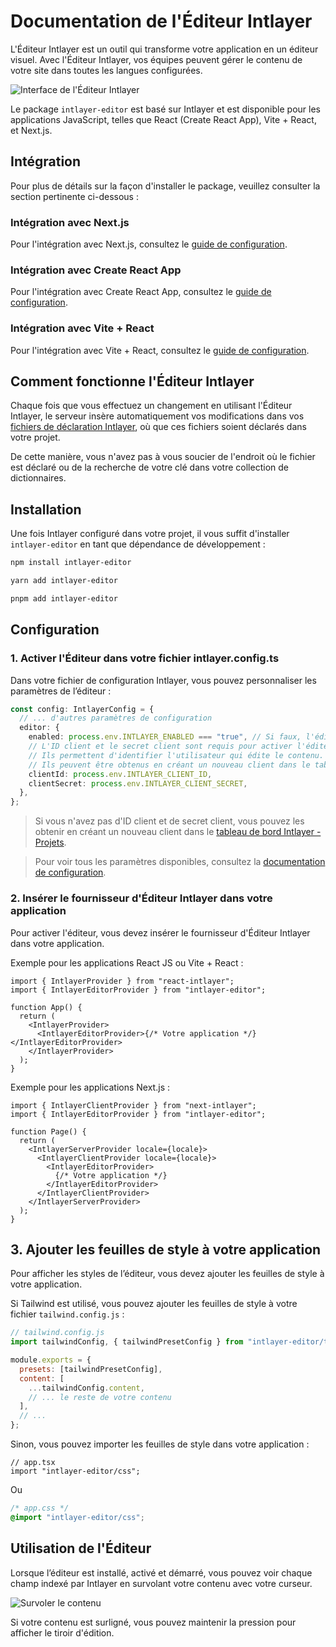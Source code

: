 # Documentation de l'Éditeur Intlayer

L'Éditeur Intlayer est un outil qui transforme votre application en un éditeur visuel. Avec l'Éditeur Intlayer, vos équipes peuvent gérer le contenu de votre site dans toutes les langues configurées.

![Interface de l'Éditeur Intlayer](https://github.com/aymericzip/intlayer/blob/main/docs/assets/intlayer_editor_ui.png)

Le package `intlayer-editor` est basé sur Intlayer et est disponible pour les applications JavaScript, telles que React (Create React App), Vite + React, et Next.js.

## Intégration

Pour plus de détails sur la façon d'installer le package, veuillez consulter la section pertinente ci-dessous :

### Intégration avec Next.js

Pour l'intégration avec Next.js, consultez le [guide de configuration](https://github.com/aymericzip/intlayer/blob/main/docs/fr/intlayer_with_nextjs_15.md).

### Intégration avec Create React App

Pour l'intégration avec Create React App, consultez le [guide de configuration](https://github.com/aymericzip/intlayer/blob/main/docs/fr/intlayer_with_create_react_app.md).

### Intégration avec Vite + React

Pour l'intégration avec Vite + React, consultez le [guide de configuration](https://github.com/aymericzip/intlayer/blob/main/docs/fr/intlayer_with_vite+react.md).

## Comment fonctionne l'Éditeur Intlayer

Chaque fois que vous effectuez un changement en utilisant l'Éditeur Intlayer, le serveur insère automatiquement vos modifications dans vos [fichiers de déclaration Intlayer](https://github.com/aymericzip/intlayer/blob/main/docs/fr/content_declaration/get_started.md), où que ces fichiers soient déclarés dans votre projet.

De cette manière, vous n'avez pas à vous soucier de l'endroit où le fichier est déclaré ou de la recherche de votre clé dans votre collection de dictionnaires.

## Installation

Une fois Intlayer configuré dans votre projet, il vous suffit d'installer `intlayer-editor` en tant que dépendance de développement :

```bash
npm install intlayer-editor
```

```bash
yarn add intlayer-editor
```

```bash
pnpm add intlayer-editor
```

## Configuration

### 1. Activer l'Éditeur dans votre fichier intlayer.config.ts

Dans votre fichier de configuration Intlayer, vous pouvez personnaliser les paramètres de l’éditeur :

```typescript
const config: IntlayerConfig = {
  // ... d'autres paramètres de configuration
  editor: {
    enabled: process.env.INTLAYER_ENABLED === "true", // Si faux, l'éditeur est inactif et ne peut pas être accessible.
    // L'ID client et le secret client sont requis pour activer l'éditeur.
    // Ils permettent d'identifier l'utilisateur qui édite le contenu.
    // Ils peuvent être obtenus en créant un nouveau client dans le tableau de bord Intlayer - Projets (https://intlayer.org/dashboard/projects).
    clientId: process.env.INTLAYER_CLIENT_ID,
    clientSecret: process.env.INTLAYER_CLIENT_SECRET,
  },
};
```

> Si vous n'avez pas d'ID client et de secret client, vous pouvez les obtenir en créant un nouveau client dans le [tableau de bord Intlayer - Projets](https://intlayer.org/dashboard/projects).

> Pour voir tous les paramètres disponibles, consultez la [documentation de configuration](https://github.com/aymericzip/intlayer/blob/main/docs/fr/configuration.md).

### 2. Insérer le fournisseur d'Éditeur Intlayer dans votre application

Pour activer l'éditeur, vous devez insérer le fournisseur d'Éditeur Intlayer dans votre application.

Exemple pour les applications React JS ou Vite + React :

```tsx
import { IntlayerProvider } from "react-intlayer";
import { IntlayerEditorProvider } from "intlayer-editor";

function App() {
  return (
    <IntlayerProvider>
      <IntlayerEditorProvider>{/* Votre application */}</IntlayerEditorProvider>
    </IntlayerProvider>
  );
}
```

Exemple pour les applications Next.js :

```tsx
import { IntlayerClientProvider } from "next-intlayer";
import { IntlayerEditorProvider } from "intlayer-editor";

function Page() {
  return (
    <IntlayerServerProvider locale={locale}>
      <IntlayerClientProvider locale={locale}>
        <IntlayerEditorProvider>
          {/* Votre application */}
        </IntlayerEditorProvider>
      </IntlayerClientProvider>
    </IntlayerServerProvider>
  );
}
```

## 3. Ajouter les feuilles de style à votre application

Pour afficher les styles de l’éditeur, vous devez ajouter les feuilles de style à votre application.

Si Tailwind est utilisé, vous pouvez ajouter les feuilles de style à votre fichier `tailwind.config.js` :

```js
// tailwind.config.js
import tailwindConfig, { tailwindPresetConfig } from "intlayer-editor/tailwind";

module.exports = {
  presets: [tailwindPresetConfig],
  content: [
    ...tailwindConfig.content,
    // ... le reste de votre contenu
  ],
  // ...
};
```

Sinon, vous pouvez importer les feuilles de style dans votre application :

```tsx
// app.tsx
import "intlayer-editor/css";
```

Ou

```css
/* app.css */
@import "intlayer-editor/css";
```

## Utilisation de l'Éditeur

Lorsque l’éditeur est installé, activé et démarré, vous pouvez voir chaque champ indexé par Intlayer en survolant votre contenu avec votre curseur.

![Survoler le contenu](https://github.com/aymericzip/intlayer/blob/main/docs/assets/intlayer_editor_hover_content.png)

Si votre contenu est surligné, vous pouvez maintenir la pression pour afficher le tiroir d'édition.
